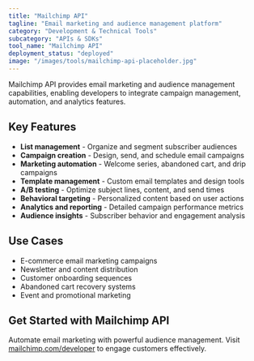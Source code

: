 ```yaml
---
title: "Mailchimp API"
tagline: "Email marketing and audience management platform"
category: "Development & Technical Tools"
subcategory: "APIs & SDKs"
tool_name: "Mailchimp API"
deployment_status: "deployed"
image: "/images/tools/mailchimp-api-placeholder.jpg"
---
```

Mailchimp API provides email marketing and audience management capabilities, enabling developers to integrate campaign management, automation, and analytics features.

## Key Features

- **List management** - Organize and segment subscriber audiences
- **Campaign creation** - Design, send, and schedule email campaigns
- **Marketing automation** - Welcome series, abandoned cart, and drip campaigns
- **Template management** - Custom email templates and design tools
- **A/B testing** - Optimize subject lines, content, and send times
- **Behavioral targeting** - Personalized content based on user actions
- **Analytics and reporting** - Detailed campaign performance metrics
- **Audience insights** - Subscriber behavior and engagement analysis

## Use Cases

- E-commerce email marketing campaigns
- Newsletter and content distribution
- Customer onboarding sequences
- Abandoned cart recovery systems
- Event and promotional marketing

## Get Started with Mailchimp API

Automate email marketing with powerful audience management. Visit [mailchimp.com/developer](https://mailchimp.com/developer) to engage customers effectively.